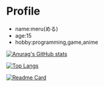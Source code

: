 # Profile
* name:meru(める)
* age:15
* hobby:programming,game,anime

[![Anurag's GitHub stats](https://github-readme-stats.vercel.app/api?username=meru-golang&show_icons=true&count_private=true&theme=vue-dark)](https://github.com/meru-golang)

[![Top Langs](https://github-readme-stats.vercel.app/api/top-langs/?username=meru-golang)](https://github.com/meru-golang)

[![Readme Card](https://github-readme-stats.vercel.app/api/pin/?username=meru-golang&repo=BLEND)](https://github.com/meru-golang/BLEND)
